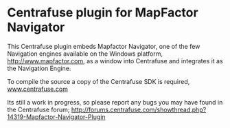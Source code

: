 # Centrafuse plugin for MapFactor Navigator

This Centrafuse plugin embeds Mapfactor Navigator, one of the few Navigation engines available on the Windows platform, http://www.mapfactor.com, as a window into Centrafuse and integrates it as the Navigation Engine.

To compile the source a copy of the Centrafuse SDK is required, www.centrafuse.com

Its still a work in progress, so please report any bugs you may have found in the Centrafuse forum; http://forums.centrafuse.com/showthread.php?14319-Mapfactor-Navigator-Plugin
